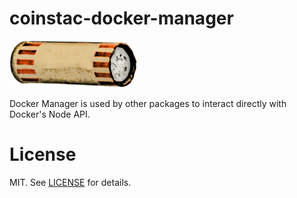 # coinstac-docker-manager

<img src="https://raw.githubusercontent.com/MRN-Code/coinstac/master/img/coinstac.png" height="75px">

Docker Manager is used by other packages to interact directly with Docker's Node API.

# License

MIT. See [LICENSE](./LICENSE) for details.
